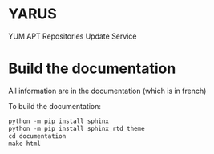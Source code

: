 # YARUS
YUM APT Repositories Update Service


Build the documentation
=======================

All information are in the documentation (which is in french)

To build the documentation:

```python
python -m pip install sphinx
python -m pip install sphinx_rtd_theme
cd documentation
make html
```